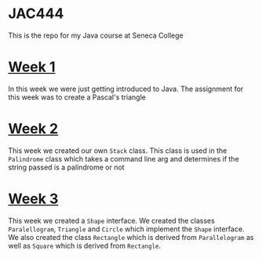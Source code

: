 # JAC444

This is the repo for my Java course at Seneca College

# [Week 1](./week1)

In this week we were just getting introduced to Java. The assignment for this week was to create a Pascal's triangle

# [Week 2](./week2)

This week we created our own `Stack` class. This class is used in the `Palindrome` class which takes a command line arg and determines if the string passed is a palindrome or not

# [Week 3](./week3)

This week we created a `Shape` interface. We created the classes `Paralellogram`, `Triangle` and `Circle` which implement the `Shape` interface. We also created the class `Rectangle` which is derived from `Parallelogram` as well as `Square` which is derived from `Rectangle`.
